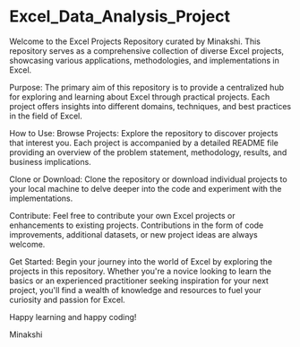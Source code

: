 # Excel_Data_Analysis_Project
Welcome to the Excel Projects Repository curated by Minakshi. This repository serves as a comprehensive collection of diverse Excel projects, showcasing various applications, methodologies, and implementations in 
Excel.

Purpose: The primary aim of this repository is to provide a centralized hub for exploring and learning about Excel through practical projects. Each project offers insights into different domains, techniques, and best practices in the field of Excel.

How to Use: Browse Projects: Explore the repository to discover projects that interest you. Each project is accompanied by a detailed README file providing an overview of the problem statement, methodology, results, and business implications.

Clone or Download: Clone the repository or download individual projects to your local machine to delve deeper into the code and experiment with the implementations.

Contribute: Feel free to contribute your own Excel projects or enhancements to existing projects. Contributions in the form of code improvements, additional datasets, or new project ideas are always welcome.

Get Started: Begin your journey into the world of Excel by exploring the projects in this repository. Whether you're a novice looking to learn the basics or an experienced practitioner seeking inspiration for your next project, you'll find a wealth of knowledge and resources to fuel your curiosity and passion for Excel.

Happy learning and happy coding!

Minakshi 

